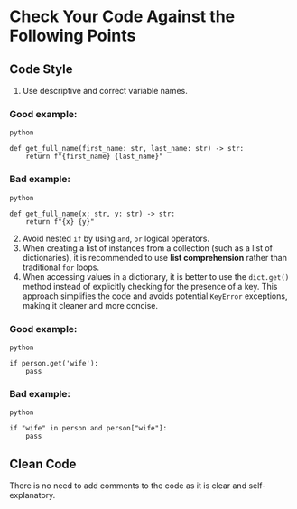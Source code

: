 # Check Your Code Against the Following Points

## Code Style

1. Use descriptive and correct variable names.

### Good example:

    python

    def get_full_name(first_name: str, last_name: str) -> str:
        return f"{first_name} {last_name}"

### Bad example:

    python

    def get_full_name(x: str, y: str) -> str:
        return f"{x} {y}"

2. Avoid nested `if` by using `and`, `or` logical operators.
3. When creating a list of instances from a collection (such as a list of dictionaries), it is  recommended to use **list comprehension** rather than traditional `for` loops. 
4. When accessing values in a dictionary, it is better to use the `dict.get()` method instead of explicitly checking for the presence of a key. This approach simplifies the code and avoids potential `KeyError` exceptions, making it cleaner and more concise.

### Good example:

    python

    if person.get('wife'):
        pass

### Bad example:

    python
    
    if "wife" in person and person["wife"]:
        pass

## Clean Code

There is no need to add comments to the code as it is clear and self-explanatory.
